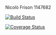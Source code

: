 Nicolò Frison 1147682

[![Build Status](https://travis-ci.org/nfrison/assignment2.svg?branch=develop)](https://travis-ci.org/nfrison/assignment2)

[![Coverage Status](https://coveralls.io/repos/github/nfrison/assignment2/badge.svg?branch=feature/coveralls_setup)](https://coveralls.io/github/nfrison/assignment2?branch=feature/coveralls_setup)